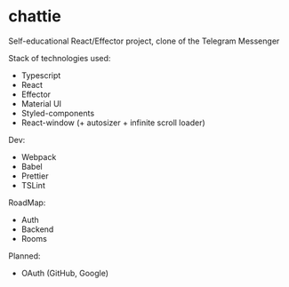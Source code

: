 # chattie

Self-educational React/Effector project, clone of the Telegram Messenger

Stack of technologies used:
 + Typescript
 + React
 + Effector
 + Material UI
 + Styled-components
 + React-window (+ autosizer + infinite scroll loader)


 Dev:
 + Webpack
 + Babel
 + Prettier
 + TSLint

RoadMap:
 + Auth
 + Backend
 + Rooms

Planned:
 + OAuth (GitHub, Google)